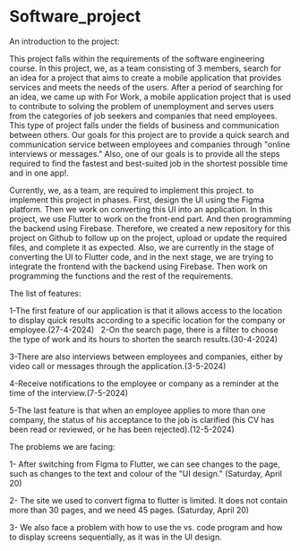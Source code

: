 # Software_project

An introduction to the project: 



This project falls within the requirements of the software engineering course. In this project, we, as a team consisting of 3 members, search for an idea for a project that aims to create a mobile application that provides services and meets the needs of the users. After a period of searching for an idea, we came up with For Work, a mobile application project that is used to contribute to solving the problem of unemployment and serves users from the categories of job seekers and companies that need employees. This type of project falls under the fields of business and communication between others. Our goals for this project are to provide a quick search and communication service between employees and companies through "online interviews or messages." Also, one of our goals is to provide all the steps required to find the fastest and best-suited job in the shortest possible time and in one app!.




Currently, we, as a team, are required to implement this project. to implement this project in phases. First, design the UI using the Figma platform. Then we work on converting this UI into an application. In this project, we use Flutter to work on the front-end part. And then programming the backend using Firebase. Therefore, we created a new repository for this project on Github to follow up on the project, upload or update the required files, and complete it as expected. Also, we are currently in the stage of converting the UI to Flutter code, and in the next stage, we are trying to integrate the frontend with the backend using Firebase. Then work on programming the functions and the rest of the requirements.



The list of features:



1-The first feature of our application is that it allows access to the location to display quick results according to a specific location for the company or employee.(27-4-2024)
 
2-On the search page, there is a filter to choose the type of work and its hours to shorten the search results.(30-4-2024)



3-There are also interviews between employees and companies, either by video call or messages through the application.(3-5-2024)



4-Receive notifications to the employee or company as a reminder at the time of the interview.(7-5-2024)



5-The last feature is that when an employee applies to more than one company, the status of his acceptance to the job is clarified (his CV has been read or reviewed, or he has been rejected).(12-5-2024)



The problems we are facing:




1- After switching from Figma to Flutter, we can see changes to the page, such as changes to the text and colour of the "UI design." (Saturday, April 20)




2- The site we used to convert figma to flutter is limited. It does not contain more than 30 pages, and we need 45 pages. (Saturday, April 20)




3- We also face a problem with how to use the vs. code program and how to display screens sequentially, as it was in the UI design.



